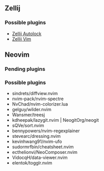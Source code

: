 ## Zellij

### Possible plugins
- [Zellij Autolock](https://github.com/fresh2dev/zellij-autolock)
- [Zellij Vim](https://github.com/fresh2dev/zellij.vim)

## Neovim

### Pending plugins

### Possible plugins
- sindrets/diffview.nvim
- nvim-pack/nvim-spectre
- NvChad/nvim-colorizer.lua
- gelguy/wilder.nvim
- Wansmer/treesj
- kdheepak/lazygit.nvim | NeogitOrg/neogit
- sQVe/sort.nvim
- bennypowers/nvim-regexplainer
- stevearc/dressing.nvim
- kevinhwang91/nvim-ufo
- sudormrfbin/cheatsheet.nvim
- ecthelionvi/NeoComposer.nvim
- VidocqH/data-viewer.nvim
- elentok/togglr.nvim

